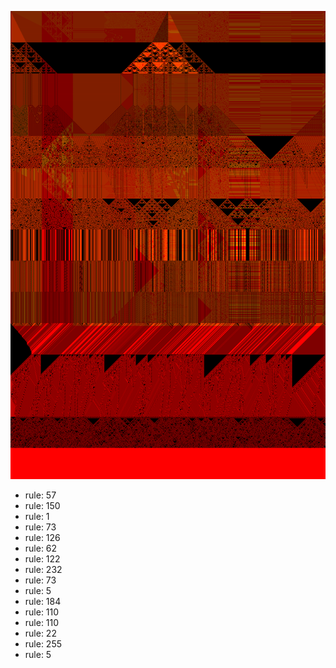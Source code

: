 ![photo](./output.png) 
 * rule: 57
* rule: 150
* rule: 1
* rule: 73
* rule: 126
* rule: 62
* rule: 122
* rule: 232
* rule: 73
* rule: 5
* rule: 184
* rule: 110
* rule: 110
* rule: 22
* rule: 255
* rule: 5

